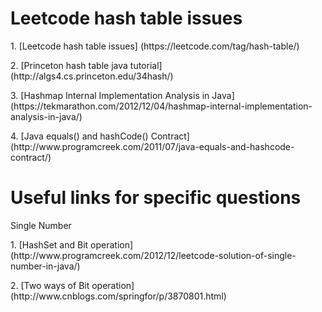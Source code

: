 # Leetcode hash table issues
<p>1. [Leetcode hash table issues] (https://leetcode.com/tag/hash-table/)
<p>2. [Princeton hash table java tutorial] (http://algs4.cs.princeton.edu/34hash/)
<p>3. [Hashmap Internal Implementation Analysis in Java] (https://tekmarathon.com/2012/12/04/hashmap-internal-implementation-analysis-in-java/)
<p>4. [Java equals() and hashCode() Contract] (http://www.programcreek.com/2011/07/java-equals-and-hashcode-contract/)

# Useful links for specific questions
<p>Single Number
<p>1. [HashSet and Bit operation] (http://www.programcreek.com/2012/12/leetcode-solution-of-single-number-in-java/)
<p>2. [Two ways of Bit operation] (http://www.cnblogs.com/springfor/p/3870801.html)

